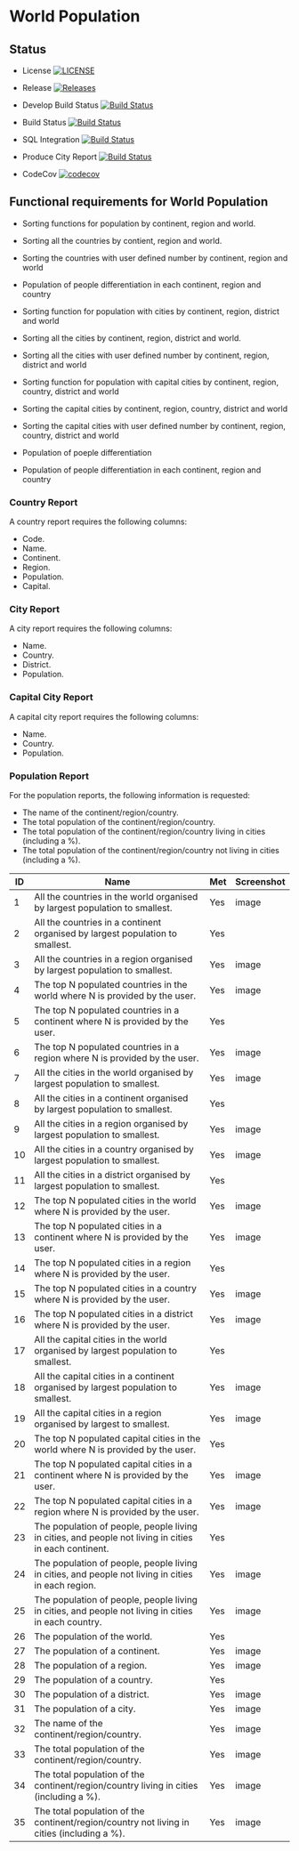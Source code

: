 
# World Population

## Status 


- License [![LICENSE](https://img.shields.io/github/license/bobooo40/world_population.svg?style=flat-square)](https://github.com/bobooo40/world_population)
- Release [![Releases](https://img.shields.io/github/release/bobooo40/world_population/all.svg?style=flat-square)](https://github.com/bobooo40/world_population)
- Develop Build Status [![Build Status](https://travis-ci.org/bobooo40/world_population.svg?branch=develop)](https://travis-ci.org/bobooo40/world_population)
- Build Status [![Build Status](https://travis-ci.org/bobooo40/world_population.svg?branch=master)](https://travis-ci.org/bobooo40/world_population)
- SQL Integration [![Build Status](https://travis-ci.org/bobooo40/world_population.svg?branch=feature/mysql-integration)](https://travis-ci.org/bobooo40/world_population)
- Produce City Report [![Build Status](https://travis-ci.org/bobooo40/world_population.svg?branch=features/produce-cities-report)](https://travis-ci.org/bobooo40/world_population)

- CodeCov [![codecov](https://codecov.io/gh/bobooo40/world_population/branch/master/graph/badge.svg)](https://codecov.io/gh/bobooo40/world_population)



## Functional requirements for World Population

- Sorting functions for population by continent, region and world. 
- Sorting all the countries by contient, region and world. 
- Sorting the countries with user defined number by continent, region and world
- Population of people differentiation in each continent, region and country 

- Sorting function for population with cities by continent, region, district and world
- Sorting all the cities by continent, region, district and world. 
- Sorting all the cities with user defined number by continent, region, district and world

- Sorting function for population with capital cities by continent, region, country, district and world
- Sorting the capital cities by continent, region, country, district and world
- Sorting the capital cities with user defined number by continent, region, country, district and world

- Population of poeple differentiation 
- Population of people differentiation in each continent, region and country

### Country Report
A country report requires the following columns:

- Code.
- Name.
- Continent.
- Region.
- Population.
- Capital.

### City Report
A city report requires the following columns:

- Name.
- Country.
- District.
- Population.

### Capital City Report
A capital city report requires the following columns:
  
- Name.
- Country.
- Population.

### Population Report
For the population reports, the following information is requested:

- The name of the continent/region/country.
- The total population of the continent/region/country.
- The total population of the continent/region/country living in cities (including a %).
- The total population of the continent/region/country not living in cities (including a %).


| ID    | Name | Met  | Screenshot |
|-------|------|------|------------|
| 1     | All the countries in the world organised by largest population to smallest. | Yes | image |
| 2     | All the countries in a continent organised by largest population to smallest. | Yes |   |
| 3     | All the countries in a region organised by largest population to smallest. | Yes | image |
| 4     | The top N populated countries in the world where N is provided by the user. | Yes | image |
| 5     | The top N populated countries in a continent where N is provided by the user. | Yes |   |
| 6     | The top N populated countries in a region where N is provided by the user. | Yes | image |
| 7     | All the cities in the world organised by largest population to smallest. | Yes | image |
| 8     | All the cities in a continent organised by largest population to smallest. | Yes |   |
| 9     | All the cities in a region organised by largest population to smallest. | Yes | image |
| 10     | All the cities in a country organised by largest population to smallest. | Yes | image |
| 11    | All the cities in a district organised by largest population to smallest. | Yes |   |
| 12    | The top N populated cities in the world where N is provided by the user. | Yes | image |
| 13    | The top N populated cities in a continent where N is provided by the user. | Yes | image |
| 14    | The top N populated cities in a region where N is provided by the user. | Yes |   |
| 15    | The top N populated cities in a country where N is provided by the user. | Yes | image |
| 16    | The top N populated cities in a district where N is provided by the user. | Yes | image |
| 17    | All the capital cities in the world organised by largest population to smallest. | Yes |   |
| 18    | All the capital cities in a continent organised by largest population to smallest. | Yes | image |
| 19    | All the capital cities in a region organised by largest to smallest. | Yes | image |
| 20    | The top N populated capital cities in the world where N is provided by the user. | Yes |   |
| 21    | The top N populated capital cities in a continent where N is provided by the user. | Yes | image |
| 22    | The top N populated capital cities in a region where N is provided by the user. | Yes | image |
| 23    | The population of people, people living in cities, and people not living in cities in each continent. | Yes |   |
| 24    | The population of people, people living in cities, and people not living in cities in each region. | Yes | image |
| 25    | The population of people, people living in cities, and people not living in cities in each country. | Yes | image |
| 26    | The population of the world. | Yes |   |
| 27    | The population of a continent. | Yes | image |
| 28    | The population of a region. | Yes | image |
| 29    | The population of a country. | Yes |   |
| 30    | The population of a district. | Yes | image |
| 31    | The population of a city. | Yes | image |
| 32    | The name of the continent/region/country. | Yes |image  |
| 33    | The total population of the continent/region/country. | Yes | image |
| 34    | The total population of the continent/region/country living in cities (including a %). | Yes | image |
| 35    | The total population of the continent/region/country not living in cities (including a %). | Yes | image |

 
